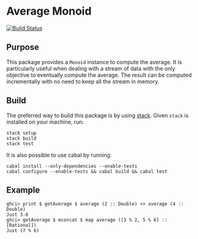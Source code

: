 Average Monoid
====

[![Build Status](https://secure.travis-ci.org/dlgd/monoid-average.svg)](http://travis-ci.org/dlgd/monoid-average)


Purpose
----

This package provides a `Monoid` instance to compute the average. It is
particularly useful when dealing with a stream of data with the only objective
to eventually compute the average. The result can be computed incrementally with
no need to keep all the stream in memory.


Build
----

The preferred way to build this package is by using
[stack](http://www.haskellstack.org). Given `stack` is installed on your
machine, run:

    stack setup
    stack build
    stack test

It is also possible to use cabal by running:

    cabal install --only-dependencies --enable-tests
    cabal configure --enable-tests && cabal build && cabal test

Example
----

    ghci> print $ getAverage $ average (2 :: Double) <> average (4 :: Double)
    Just 3.0
    ghci> getAverage $ mconcat $ map average ([3 % 2, 5 % 6] :: [Rational])
    Just (7 % 6)
